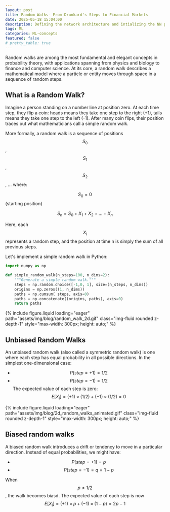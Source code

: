 ```yaml
---
layout: post
title: Random Walks- From Drunkard's Steps to Financial Markets
date: 2025-05-18 15:04:00
description: Defining the network architecture and intializing the NN parameters
tags: ML
categories: ML-concepts
featured: false
# pretty_table: true
---
```

Random walks are among the most fundamental and elegant concepts in probability theory, with applications spanning from physics and biology to finance and computer science. At its core, a random walk describes a mathematical model where a particle or entity moves through space in a sequence of random steps.

## What is a Random Walk?

Imagine a person standing on a number line at position zero. At each time step, they flip a coin: heads means they take one step to the right (+1), tails means they take one step to the left (-1). After many coin flips, their position traces out what mathematicians call a simple random walk.

More formally, a random walk is a sequence of positions $$S_0$$, $$S_1$$, $$S_2$$, ... where:

$$S_0 = 0$$ (starting position)

$$S_n = S_0 + X_1 + X_2 + ... + X_n$$

Here, each $$X_i$$ represents a random step, and the position at time n is simply the sum of all previous steps.

Let's implement a simple random walk in Python:
```python
import numpy as np

def simple_random_walk(n_steps=100, n_dims=2):
    """Generate a simple random walk."""
    steps = np.random.choice([-1,0, 1], size=(n_steps, n_dims))
    origins = np.zeros((1, n_dims))
    paths = np.cumsum( steps, axis=0)
    paths = np.concatenate((origins, paths), axis=0)
    return paths
```
<div class="row justify-content-center">
    <div class="col-sm-8 col-md-6 mt-4">
        {% include figure.liquid loading="eager" path="assets/img/blog/random_walk_2d.gif" class="img-fluid rounded z-depth-1" style="max-width: 300px; height: auto;" %}
    </div>
</div>

## Unbiased Random Walks

An unbiased random walk (also called a symmetric random walk) is one where each step has equal probability in all possible directions. In the simplest one-dimensional case:
- $$P(step=+1)=1/2$$
- $$P(step=-1)=1/2$$
The expected value of each step is zero: $$E[X_i]=(+1)\times (1/2) + (-1)\times (1/2)=0$$

<div class="row justify-content-center">
    <div class="col-sm mt-3 mt-md-0">
        {% include figure.liquid loading="eager" path="assets/img/blog/2d_random_walks_animated.gif" class="img-fluid rounded z-depth-1" style="max-width: 300px; height: auto;" %}
    </div>
</div>

## Biased random walks

A biased random walk introduces a drift or tendency to move in a particular direction. Instead of equal probabilities, we might have:
- $$P(step=+1)=p$$
- $$P(step=-1)=q=1-p$$

When $$p \neq 1/2$$, the walk becomes biasd. The expected value of each step is now $$E[X_i]=(+1)\times p + (-1)\times (1-p)=2p-1$$
